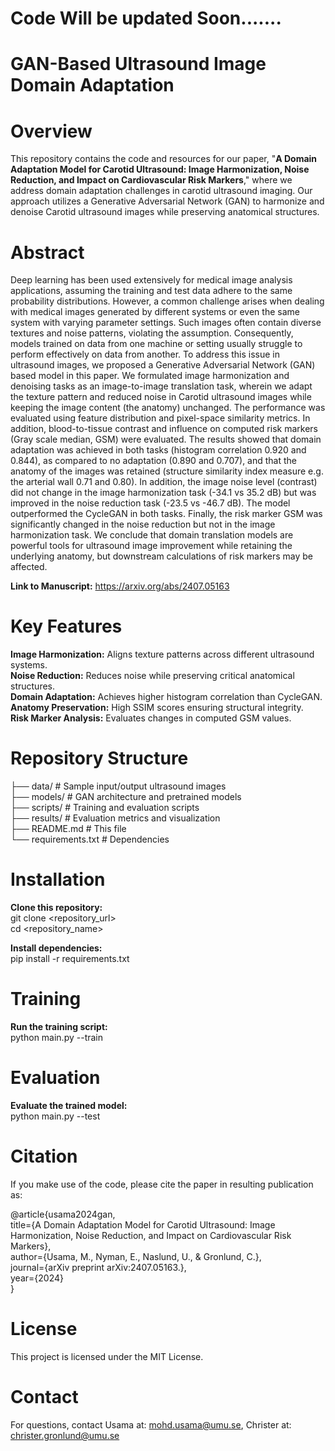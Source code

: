 # Code Will be updated Soon.......
# GAN-Based Ultrasound Image Domain Adaptation

# Overview
This repository contains the code and resources for our paper, "**A Domain Adaptation Model for Carotid Ultrasound: Image Harmonization, Noise Reduction, and Impact on Cardiovascular Risk Markers**," where we address domain adaptation challenges in carotid ultrasound imaging. Our approach utilizes a Generative Adversarial Network (GAN) to harmonize and denoise Carotid ultrasound images while preserving anatomical structures.

# Abstract
Deep learning has been used extensively for medical image analysis applications, assuming the training and test data adhere to the same probability distributions. However, a common challenge arises when dealing with medical images generated by different systems or even the same system with varying parameter settings. Such images often contain diverse textures and noise patterns, violating the assumption. Consequently, models trained on data from one machine or setting usually struggle to perform effectively on data from another. To address this issue in ultrasound images, we proposed a Generative Adversarial Network (GAN) based model in this paper. We formulated image harmonization and denoising tasks as an image-to-image translation task, wherein we adapt the texture pattern and reduced noise in Carotid ultrasound images while keeping the image content (the anatomy) unchanged. 
The performance was evaluated using feature distribution and pixel-space similarity metrics. In addition, blood-to-tissue contrast and influence on computed risk markers (Gray scale median, GSM) were evaluated.
The results showed that domain adaptation was achieved in both tasks (histogram correlation 0.920 and 0.844), as compared to no adaptation (0.890 and 0.707), and that the anatomy of the images was retained (structure similarity index measure e.g. the arterial wall 0.71 and 0.80). In addition, the image noise level (contrast) did not change in the image harmonization task (-34.1 vs 35.2 dB) but was improved in the noise reduction task (-23.5 vs -46.7 dB). 
The model outperformed the CycleGAN in both tasks. Finally, the risk marker GSM was significantly changed in the noise reduction but not in the image harmonization task.
We conclude that domain translation models are powerful tools for ultrasound image improvement while retaining the underlying anatomy, but downstream calculations of risk markers may be affected.

**Link to Manuscript:** <a href="https://arxiv.org/abs/2407.05163">https://arxiv.org/abs/2407.05163</a>

# Key Features
**Image Harmonization:** Aligns texture patterns across different ultrasound systems.  
**Noise Reduction:** Reduces noise while preserving critical anatomical structures.  
**Domain Adaptation:** Achieves higher histogram correlation than CycleGAN.  
**Anatomy Preservation:** High SSIM scores ensuring structural integrity.  
**Risk Marker Analysis:** Evaluates changes in computed GSM values.

# Repository Structure
├── data/                    # Sample input/output ultrasound images  
├── models/                  # GAN architecture and pretrained models  
├── scripts/                 # Training and evaluation scripts  
├── results/                 # Evaluation metrics and visualization  
├── README.md                # This file  
└── requirements.txt         # Dependencies  

# Installation

**Clone this repository:**  
git clone <repository_url>  
cd <repository_name>  

**Install dependencies:**  
pip install -r requirements.txt  

# Training

**Run the training script:**  
python main.py --train  

# Evaluation

**Evaluate the trained model:**  
python main.py --test  


# Citation  
If you make use of the code, please cite the paper in resulting publication as:  

@article{usama2024gan,  
  title={A Domain Adaptation Model for Carotid Ultrasound: Image Harmonization, Noise Reduction, and Impact on Cardiovascular Risk Markers},  
  author={Usama, M., Nyman, E., Naslund, U., & Gronlund, C.},  
  journal={arXiv preprint arXiv:2407.05163.},  
  year={2024}  
}

# License
This project is licensed under the MIT License.

# Contact
For questions, contact Usama at: <a href="mailto:mohd.usama@umu.se.com">mohd.usama@umu.se</a>, Christer at: <a href="mailto:christer.gronlund@umu.se">christer.gronlund@umu.se</a>






